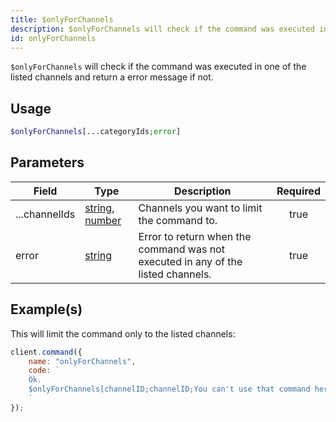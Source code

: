 ```yaml
---
title: $onlyForChannels
description: $onlyForChannels will check if the command was executed in one of the listed channels and return a error message if not.
id: onlyForChannels
---
```


`$onlyForChannels` will check if the command was executed in one of the listed channels and return a error message if
not.

## Usage

```php
$onlyForChannels[...categoryIds;error]
```

## Parameters

| Field         | Type                                                                                                                                                                                                 | Description                                                                      | Required |
| ------------- | ---------------------------------------------------------------------------------------------------------------------------------------------------------------------------------------------------- | -------------------------------------------------------------------------------- | :------: |
| ...channelIds | [string](https://developer.mozilla.org/en-US/docs/Web/JavaScript/Reference/Global_Objects/String), [number](https://developer.mozilla.org/en-us/docs/web/javascript/reference/global_objects/number) | Channels you want to limit the command to.                                       |   true   |
| error         | [string](https://developer.mozilla.org/en-US/docs/Web/JavaScript/Reference/Global_Objects/String)                                                                                                    | Error to return when the command was not executed in any of the listed channels. |   true   |

## Example(s)

This will limit the command only to the listed channels:

```javascript
client.command({
    name: "onlyForChannels",
    code: `
    Ok.
    $onlyForChannels[channelID;channelID;You can't use that command here!]
    `
});
```
